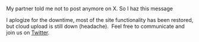 My partner told me not to post anymore on X. So I haz this message

I aplogize for the downtime, most of the site functionality has been restored, but cloud upload is still down (headache).  Feel free to communicate and join us on [Twitter](https://twitter.com/myvidster).